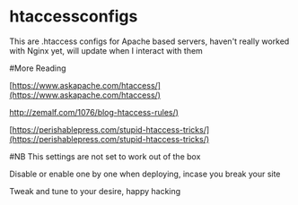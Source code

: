 # htaccessconfigs

This are .htaccess configs for Apache based servers, haven't really worked with Nginx yet, will update when I interact with them

#More Reading

[https://www.askapache.com/htaccess/](https://www.askapache.com/htaccess/)

[http://zemalf.com/1076/blog-htaccess-rules/)](http://zemalf.com/1076/blog-htaccess-rules/)

[https://perishablepress.com/stupid-htaccess-tricks/](https://perishablepress.com/stupid-htaccess-tricks/)

#NB
This settings are not set to work out of the box

Disable or enable one by one when deploying, incase you break your site

Tweak and tune to your desire, happy hacking